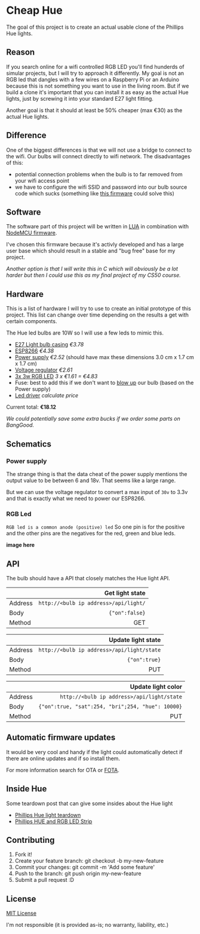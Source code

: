 # Cheap Hue
The goal of this project is to create an actual usable clone of the Phillips Hue lights.

## Reason
If you search online for a wifi controlled RGB LED you'll find hunderds of simular projects, but I will try to approach it differently.
My goal is not an RGB led that dangles with a few wires on a Raspberry Pi or an Arduino because this is not something you want to use in the living room. But if we build a clone it's important that you can install it as easy as the actual Hue lights, just by screwing it into your standard E27 light fitting.

Another goal is that it should at least be 50% cheaper (max €30) as the actual Hue lights.

## Difference
One of the biggest differences is that we will not use a bridge to connect to the wifi.
Our bulbs will connect directly to wifi network. The disadvantages of this:

* potential connection problems when the bulb is to far removed from your wifi access point
* we have to configure the wifi SSID and password into our bulb source code which sucks (something like [this firmware](http://www.instructables.com/id/ESP8266-based-web-configurable-wifi-general-purpos-1/) could solve this)

## Software
The software part of this project will be written in [LUA](https://en.wikipedia.org/wiki/Lua_(programming_language)) in combination with [NodeMCU firmware](https://github.com/nodemcu/nodemcu-firmware).

I've chosen this firmware because it's activly developed and has a large user base which should result in a stable and "bug free" base for my project.

_Another option is that I will write this in C which will obviously be a lot harder but then I could use this as my final project of my CS50 course._

## Hardware
This is a list of hardware I will try to use to create an initial prototype of this project. This list can change over time depending on the results a get with certain components.

The Hue led bulbs are 10W so I will use a few leds to mimic this.

* [E27 Light bulb casing](http://www.dx.com/p/e27-5w-5-led-aluminum-bulb-accessories-shell-silver-81765#.VjIpUK7nsQ8) _€3.78_
* [ESP8266](http://www.dx.com/p/xghf-flash-4m-esp8266-serial-port-wi-fi-module-blue-376538#.VqFIpFNsNN0) _€4.38_
* [Power supply](http://www.dx.com/p/lhf4d5xw-5w-led-power-supply-white-blue-85-265v-278857#.VqFIylNsNN0) _€2.52_ (should have max these dimensions 3.0 cm x 1.7 cm x 1.7 cm)
* [Voltage regulator](http://www.dx.com/p/ld1117a-voltage-regulator-ics-10-pcs-156203#.VqFOklNsNN0) _€2.61_
* [3x 3w RGB LED](http://www.dx.com/p/3w-4-pin-rgb-led-light-bulb-223579#.VjIts67nsQ8) _3 x €1.61 = €4.83_
* Fuse: best to add this if we don't want to [blow up](https://youtu.be/pCZax3vIslo?t=1m12s) our bulb (based on the Power supply)
* [Led driver](http://www.instructables.com/id/Circuits-for-using-High-Power-LED-s/) _calculate price_

Current total: __€18.12__

_We could potentially save some extra bucks if we order some parts on BangGood._

## Schematics

### Power supply
The strange thing is that the data cheat of the power supply mentions the output
value to be between 6 and 18v. That seems like a large range.

But we can use the voltage regulator to convert a max input of `30v` to 3.3v and that
is exactly what we need to power our ESP8266.

### RGB Led

```RGB led is a common anode (positive) led```
So one pin is for the positive and the other pins are the negatives for the red,
green and blue leds.

**image here**

## API
The bulb should have a API that closely matches the Hue light API.

|         |                       Get light state |
|:--------|--------------------------------------:|
| Address | `http://<bulb ip address>/api/light/` |
| Body    |                        `{"on":false}` |
| Method  |                                   GET |

|         |                         Update light state |
|:--------|-------------------------------------------:|
| Address | `http://<bulb ip address>/api/light/state` |
| Body    |                              `{"on":true}` |
| Method  |                                        PUT |

|         |                                Update light color |
|:--------|--------------------------------------------------:|
| Address |        `http://<bulb ip address>/api/light/state` |
| Body    | `{"on":true, "sat":254, "bri";254, "hue": 10000}` |
| Method  |                                               PUT |

## Automatic firmware updates
It would be very cool and handy if the light could automatically detect if there are online updates and if so install them.

For more information search for OTA or [FOTA](https://harizanov.com/2015/06/firmware-over-the-air-fota-for-esp8266-soc/).

## Inside Hue
Some teardown post that can give some insides about the Hue light

* [Phillips Hue light teardown](https://plus.google.com/photos/107696725527584609973/albums/5806291983792940817)
* [Phillips HUE and RGB LED Strip](https://www.youtube.com/watch?v=Mg_Iw4yzilI)

## Contributing

1. Fork it!
2. Create your feature branch: git checkout -b my-new-feature
3. Commit your changes: git commit -m 'Add some feature'
4. Push to the branch: git push origin my-new-feature
5. Submit a pull request :D

## License
[MIT License](http://opensource.org/licenses/MIT)

I'm not responsible (it is provided as-is; no warranty, liability, etc.)
